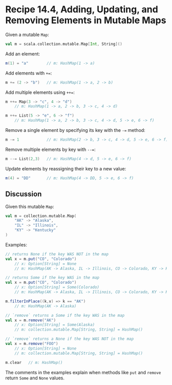 # Recipe 14.4, Adding, Updating, and Removing Elements in Mutable Maps


Given a mutable `Map`:

```scala
val m = scala.collection.mutable.Map[Int, String]()
```

Add an element:

```scala
m(1) = "a"        // m: HashMap(1 -> a)
```

Add elements with `+=`:

```scala
m += (2 -> "b")   // m: HashMap(1 -> a, 2 -> b)
```

Add multiple elements using `++=`:

```scala
m ++= Map(3 -> "c", 4 -> "d")
    // m: HashMap(1 -> a, 2 -> b, 3 -> c, 4 -> d)

m ++= List(5 -> "e", 6 -> "f")
    // m: HashMap(1 -> a, 2 -> b, 3 -> c, 4 -> d, 5 -> e, 6 -> f)
```

Remove a single element by specifying its key with the `-=` method:

```scala
m -= 1            // m: HashMap(2 -> b, 3 -> c, 4 -> d, 5 -> e, 6 -> f)
```

Remove multiple elements by key with `--=`:

```scala
m --= List(2,3)   // m: HashMap(4 -> d, 5 -> e, 6 -> f)
```

Update elements by reassigning their key to a new value:

```scala
m(4) = "DD"       // m: HashMap(4 -> DD, 5 -> e, 6 -> f)
```



## Discussion

Given this mutable `Map`:

```scala
val m = collection.mutable.Map(
    "AK" -> "Alaska",
    "IL" -> "Illinois",
    "KY" -> "Kentucky"
)
```

Examples:

```scala
// returns None if the key WAS NOT in the map
val x = m.put("CO", "Colorado")
    // x: Option[String] = None
    // m: HashMap(AK -> Alaska, IL -> Illinois, CO -> Colorado, KY -> Kentucky)

// returns Some if the key WAS in the map
val x = m.put("CO", "Colorado")
    // x: Option[String] = Some(Colorado)
    // m: HashMap(AK -> Alaska, IL -> Illinois, CO -> Colorado, KY -> Kentucky)

m.filterInPlace((k,v) => k == "AK")
    // m: HashMap(AK -> Alaska)

// `remove` returns a Some if the key WAS in the map
val x = m.remove("AK")
    // x: Option[String] = Some(Alaska)
    // m: collection.mutable.Map[String, String] = HashMap()

// `remove` returns a None if the key WAS NOT in the map
val x = m.remove("FOO")
    // x: Option[String] = None
    // m: collection.mutable.Map[String, String] = HashMap()

m.clear   // m: HashMap()
```

The comments in the examples explain when methods like `put` and `remove` return `Some` and `None` values.







